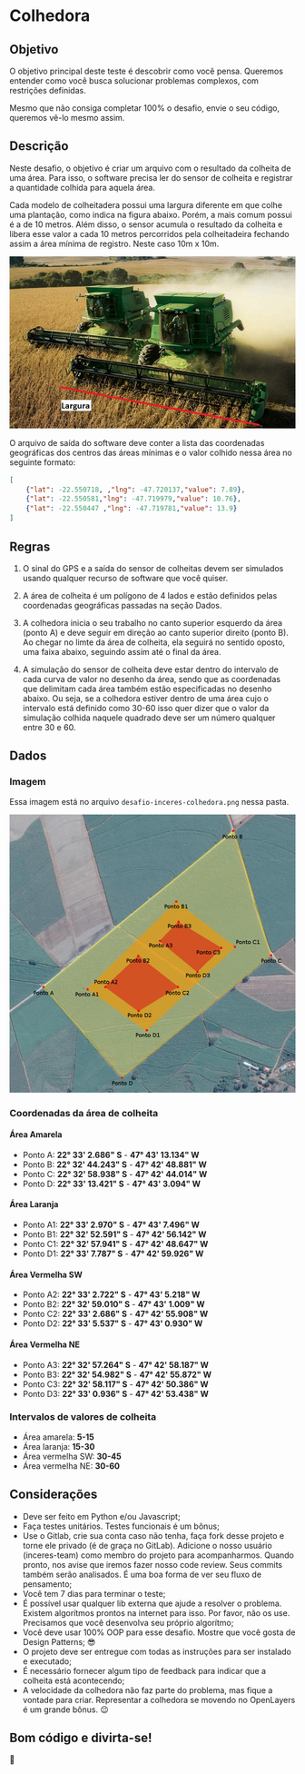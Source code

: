 # Colhedora

## Objetivo

O objetivo principal deste teste é descobrir como você pensa. Queremos entender como você busca solucionar problemas complexos, com restrições definidas.

Mesmo que não consiga completar 100% o desafio, envie o seu código, queremos vê-lo mesmo assim. 


## Descrição

Neste desafio, o objetivo é criar um arquivo com o resultado da colheita de uma área. Para isso, o software precisa ler do sensor de colheita e registrar a quantidade colhida para aquela área.

Cada modelo de colheitadera possui uma largura diferente em que colhe uma plantação, como indica na figura abaixo. Porém, a mais comum possui é a de 10 metros. Além disso, o sensor acumula o resultado da colheita e libera esse valor a cada 10 metros percorridos pela colheitadeira fechando assim a área mínima de registro. Neste caso 10m x 10m.

![](h_colhedora5_762x458.jpg)

O arquivo de saída do software deve conter a lista das coordenadas geográficas dos centros das áreas mínimas e o valor colhido nessa área no seguinte formato:

```json
[
    {"lat": -22.550718, ,"lng": -47.720137,"value": 7.89},
    {"lat": -22.550581,"lng": -47.719979,"value": 10.76},
    {"lat": -22.550447 ,"lng": -47.719781,"value": 13.9}
]
```
    
## Regras

1. O sinal do GPS e a saída do sensor de colheitas devem ser simulados usando qualquer recurso de software que você quiser.

2. A área de colheita é um polígono de 4 lados e estão definidos pelas coordenadas geográficas passadas na seção Dados.

3. A colhedora inicia o seu trabalho no canto superior esquerdo da área (ponto A) e deve seguir em direção ao canto superior direito (ponto B). Ao chegar no limte da área de colheita, ela seguirá no sentido oposto, uma faixa abaixo, seguindo assim até o final da área.

4. A simulação do sensor de colheita deve estar dentro do intervalo de cada curva de valor no desenho da área, sendo que as coordenadas que delimitam cada área também estão especificadas no desenho abaixo. Ou seja, se a colhedora estiver dentro de uma área cujo o intervalo está definido como 30-60 isso quer dizer que o valor da simulação colhida naquele quadrado deve ser um número qualquer entre 30 e 60.

## Dados

### Imagem

Essa imagem está no arquivo `desafio-inceres-colhedora.png` nessa pasta.

![](desafio-inceres-colhedora.png)


### Coordenadas da área de colheita

#### Área Amarela

* Ponto A: **22° 33' 2.686" S** - **47° 43' 13.134" W**
* Ponto B: **22° 32' 44.243" S** - **47° 42' 48.881" W**
* Ponto C: **22° 32' 58.938" S** - **47° 42' 44.014" W**
* Ponto D: **22° 33' 13.421" S** - **47° 43' 3.094" W**

#### Área Laranja

* Ponto A1: **22° 33' 2.970" S** - **47° 43' 7.496" W**
* Ponto B1: **22° 32' 52.591" S** - **47° 42' 56.142" W**
* Ponto C1: **22° 32' 57.941" S** - **47° 42' 48.647" W**
* Ponto D1: **22° 33' 7.787" S**  - **47° 42' 59.926" W**

#### Área Vermelha SW

* Ponto A2: **22° 33' 2.722" S** - **47° 43' 5.218" W**
* Ponto B2: **22° 32' 59.010" S** - **47° 43' 1.009" W**
* Ponto C2: **22° 33' 2.686" S** - **47° 42' 55.908" W**
* Ponto D2: **22° 33' 5.537" S** - **47° 43' 0.930" W**

#### Área Vermelha NE

* Ponto A3: **22° 32' 57.264" S** - **47° 42' 58.187" W**
* Ponto B3: **22° 32' 54.982" S** - **47° 42' 55.872" W**
* Ponto C3: **22° 32' 58.117" S** - **47° 42' 50.386" W**
* Ponto D3: **22° 33' 0.936" S** - **47° 42' 53.438" W**

### Intervalos de valores de colheita

* Área amarela: **5-15**
* Área laranja: **15-30**
* Área vermelha SW: **30-45**
* Área vermelha NE: **30-60**

## Considerações

* Deve ser feito em Python e/ou Javascript;
* Faça testes unitários. Testes funcionais é um bônus;
* Use o Gitlab, crie sua conta caso não tenha, faça fork desse projeto e torne ele privado (é de graça no GitLab). Adicione o nosso usuário (inceres-team) como membro do projeto para acompanharmos. Quando pronto, nos avise que iremos fazer nosso code review. Seus commits também serão analisados. É uma boa forma de ver seu fluxo de pensamento;
* Você tem 7 dias para terminar o teste;
* É possível usar qualquer lib externa que ajude a resolver o problema. Existem algorítmos prontos na internet para isso. Por favor, não os use. Precisamos que você desenvolva seu próprio algorítmo;
* Você deve usar 100% OOP para esse desafio. Mostre que você gosta de Design Patterns; :sunglasses:
* O projeto deve ser entregue com todas as instruções para ser instalado e executado;
* É necessário fornecer algum tipo de feedback para indicar que a colheita está acontecendo;
* A velocidade da colhedora não faz parte do problema, mas fique a vontade para criar. Representar a colhedora se movendo no OpenLayers é um grande bônus. :wink:

## Bom código e divirta-se!

:tractor:
